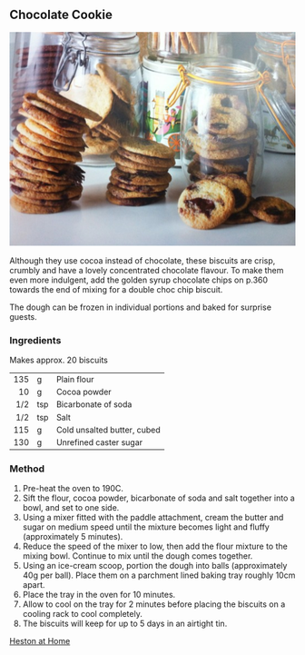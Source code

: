 ## Chocolate Cookie

![ChocolateCookie](./assets/ChocolateCookie.jpg)

Although they use cocoa instead of chocolate, these biscuits are crisp, crumbly and have a lovely concentrated chocolate flavour. To make them even more indulgent, add the golden syrup chocolate chips on p.360 towards the end of mixing for a double choc chip biscuit.

The dough can be frozen in individual portions and baked for surprise guests.

### Ingredients

Makes approx. 20 biscuits

|      |      |                             |
| ---: | :--- | --------------------------- |
|  135 | g    | Plain flour                 |
|   10 | g    | Cocoa powder                |
|  1/2 | tsp  | Bicarbonate of soda         |
|  1/2 | tsp  | Salt                        |
|  115 | g    | Cold unsalted butter, cubed |
|  130 | g    | Unrefined caster sugar      |

### Method

1. Pre-heat the oven to 190C.
2. Sift the flour, cocoa powder, bicarbonate of soda and salt together into a bowl, and set to one side.
3. Using a mixer fitted with the paddle attachment, cream the butter and sugar on medium speed until the mixture becomes light and fluffy (approximately 5 minutes).
4. Reduce the speed of the mixer to low, then add the flour mixture to the mixing bowl. Continue to mix until the dough comes together.
5. Using an ice-cream scoop, portion the dough into balls (approximately 40g per ball). Place them on a parchment lined baking tray roughly 10cm apart.
6. Place the tray in the oven for 10 minutes.
7. Allow to cool on the tray for 2 minutes before placing the biscuits on a cooling rack to cool completely.
8. The biscuits will keep for up to 5 days in an airtight tin.

[Heston at Home](https://www.librarything.com/work/11790862/book/88951785)